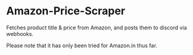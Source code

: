 # Amazon-Price-Scraper

Fetches product title & price from Amazon, and posts them to discord via webhooks.

Please note that it has only been tried for Amazon.in thus far. 

